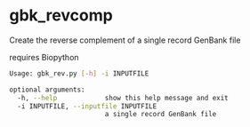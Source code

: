 # gbk_revcomp
Create the reverse complement of a single record GenBank file

requires Biopython 


```bash
Usage: gbk_rev.py [-h] -i INPUTFILE

optional arguments:
  -h, --help            show this help message and exit
  -i INPUTFILE, --inputfile INPUTFILE
                        a single record GenBank file
 ```
